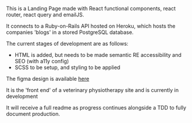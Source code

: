 This is a Landing Page made with React functional components, react router, react query and emailJS.

It connects to a Ruby-on-Rails API hosted on Heroku, which hosts the companies 'blogs' in a stored PostgreSQL database.

The current stages of development are as follows:

- HTML is added, but needs to be made semantic RE accessibility and SEO (with a11y config)
- SCSS to be setup, and styling to be applied




The figma design is available <a href="https://www.figma.com/file/kdbXeIOHiAobvLZsQX4hB9/MVP---Maddie-Veterinary-Physiotherapy?node-id=0%3A1&t=T0LsNwlW0B7L70nf-1">here</a>

It is the 'front end' of a veterinary physiotherapy site and is currently in development

It will receive a full readme as progress continues alongside a TDD to fully document production.
